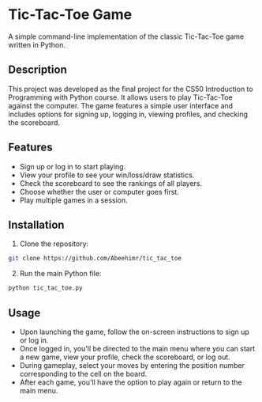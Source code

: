 # Tic-Tac-Toe Game

A simple command-line implementation of the classic Tic-Tac-Toe game written in Python.

## Description

This project was developed as the final project for the CS50 Introduction to Programming with Python course. It allows users to play Tic-Tac-Toe against the computer. The game features a simple user interface and includes options for signing up, logging in, viewing profiles, and checking the scoreboard.

## Features

- Sign up or log in to start playing.
- View your profile to see your win/loss/draw statistics.
- Check the scoreboard to see the rankings of all players.
- Choose whether the user or computer goes first.
- Play multiple games in a session.

## Installation

1. Clone the repository:

```bash
git clone https://github.com/Abeehimr/tic_tac_toe
```
2. Run the main Python file:
```bash
python tic_tac_toe.py
```
## Usage
- Upon launching the game, follow the on-screen instructions to sign up or log in.
- Once logged in, you'll be directed to the main menu where you can start a new game, view your profile, check the scoreboard, or log out.
- During gameplay, select your moves by entering the position number corresponding to the cell on the board.
- After each game, you'll have the option to play again or return to the main menu.
